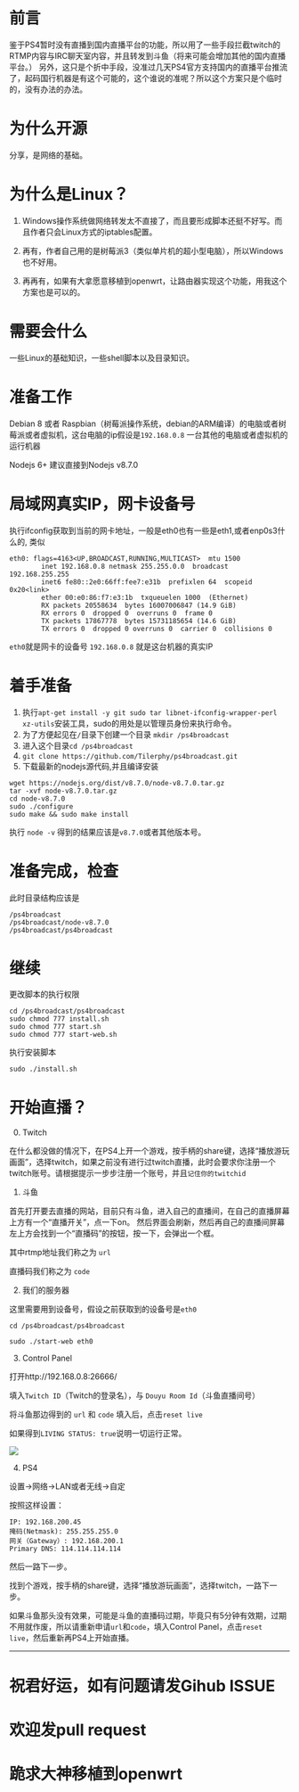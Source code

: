 # 前言
鉴于PS4暂时没有直播到国内直播平台的功能，所以用了一些手段拦截twitch的RTMP内容与IRC聊天室内容，并且转发到斗鱼（将来可能会增加其他的国内直播平台。）
另外，这只是个折中手段，没准过几天PS4官方支持国内的直播平台推流了，起码国行机器是有这个可能的，这个谁说的准呢？所以这个方案只是个临时的，没有办法的办法。

# 为什么开源
分享，是网络的基础。

# 为什么是Linux？
1. Windows操作系统做网络转发太不直接了，而且要形成脚本还挺不好写。而且作者只会Linux方式的iptables配置。

2. 再有，作者自己用的是树莓派3（类似单片机的超小型电脑），所以Windows也不好用。

3. 再再有，如果有大拿愿意移植到openwrt，让路由器实现这个功能，用我这个方案也是可以的。


# 需要会什么
一些Linux的基础知识，一些shell脚本以及目录知识。
# 准备工作

Debian 8 或者 Raspbian（树莓派操作系统，debian的ARM编译）的电脑或者树莓派或者虚拟机，这台电脑的ip假设是`192.168.0.8`
一台其他的电脑或者虚拟机的运行机器

Nodejs 6+ 建议直接到Nodejs v8.7.0

# 局域网真实IP，网卡设备号

执行ifconfig获取到当前的网卡地址，一般是eth0也有一些是eth1,或者enp0s3什么的, 类似
```
eth0: flags=4163<UP,BROADCAST,RUNNING,MULTICAST>  mtu 1500
        inet 192.168.0.8 netmask 255.255.0.0  broadcast 192.168.255.255
        inet6 fe80::2e0:66ff:fee7:e31b  prefixlen 64  scopeid 0x20<link>
        ether 00:e0:86:f7:e3:1b  txqueuelen 1000  (Ethernet)
        RX packets 20558634  bytes 16007006847 (14.9 GiB)
        RX errors 0  dropped 0  overruns 0  frame 0
        TX packets 17867778  bytes 15731185654 (14.6 GiB)
        TX errors 0  dropped 0 overruns 0  carrier 0  collisions 0

```
`eth0`就是网卡的设备号
`192.168.0.8` 就是这台机器的真实IP

# 着手准备
1. 执行`apt-get install -y git sudo tar libnet-ifconfig-wrapper-perl xz-utils`安装工具，sudo的用处是以管理员身份来执行命令。
2. 为了方便起见在`/`目录下创建一个目录 `mkdir /ps4broadcast`
3. 进入这个目录`cd /ps4broadcast`
4. `git clone https://github.com/Tilerphy/ps4broadcast.git`
5. 下载最新的nodejs源代码,并且编译安装

```
wget https://nodejs.org/dist/v8.7.0/node-v8.7.0.tar.gz
tar -xvf node-v8.7.0.tar.gz
cd node-v8.7.0
sudo ./configure
sudo make && sudo make install
```

执行 `node -v` 得到的结果应该是`v8.7.0`或者其他版本号。

# 准备完成，检查
此时目录结构应该是
```
/ps4broadcast
/ps4broadcast/node-v8.7.0
/ps4broadcast/ps4broadcast
```

# 继续
更改脚本的执行权限
```
cd /ps4broadcast/ps4broadcast
sudo chmod 777 install.sh
sudo chmod 777 start.sh
sudo chmod 777 start-web.sh

```

执行安装脚本
```
sudo ./install.sh

```

# 开始直播？

0. Twitch

在什么都没做的情况下，在PS4上开一个游戏，按手柄的share键，选择“播放游玩画面”，选择twitch，如果之前没有进行过twitch直播，此时会要求你注册一个twitch账号。请根据提示一步步注册一个账号，并且`记住你的twitchid`

1. 斗鱼

首先打开要去直播的网站，目前只有斗鱼，进入自己的直播间，在自己的直播屏幕上方有一个“直播开关”，点一下on。
然后界面会刷新，然后再自己的直播间屏幕左上方会找到一个“直播码”的按钮，按一下，会弹出一个框。

其中rtmp地址我们称之为 `url`

直播码我们称之为 `code`

2. 我们的服务器

这里需要用到设备号，假设之前获取到的设备号是`eth0`

```
cd /ps4broadcast/ps4broadcast

sudo ./start-web eth0

```

3. Control Panel

打开http://192.168.0.8:26666/

填入`Twitch ID`（Twitch的登录名），与 `Douyu Room Id`（斗鱼直播间号）

将斗鱼那边得到的 `url` 和 `code` 填入后，点击`reset live`

如果得到`LIVING STATUS: true`说明一切运行正常。

![](https://github.com/Tilerphy/ps4broadcast/blob/master/help.png)

4. PS4

设置->网络->LAN或者无线->自定

按照这样设置：
```
IP: 192.168.200.45
掩码(Netmask): 255.255.255.0
网关（Gateway）: 192.168.200.1
Primary DNS: 114.114.114.114
```
然后一路下一步。

找到个游戏，按手柄的share键，选择“播放游玩画面”，选择twitch，一路下一步。

如果斗鱼那头没有效果，可能是斗鱼的直播码过期，毕竟只有5分钟有效期，过期不用就作废，所以请重新申请`url`和`code`，填入Control Panel，点击`reset live`，然后重新再PS4上开始直播。


---
# 祝君好运，如有问题请发Gihub ISSUE
# 欢迎发pull request
# 跪求大神移植到openwrt
